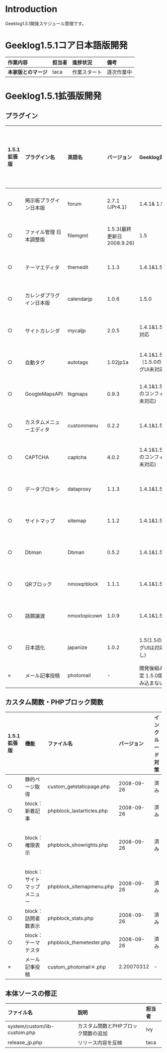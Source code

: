 # Introduction #

Geeklog1.5.1開発スケジュール管理です。

# Geeklog1.5.1コア日本語版開発 #

| **作業内容** | **担当者** | **進捗状況** | **備考** |
|:-----------------|:--------------|:-----------------|:-----------|
|**本家版とのマージ**|taca|作業スタート| 逐次作業中 |


# Geeklog1.5.1拡張版開発 #

## プラグイン ##

| **1.5.1拡張版** | **プラグイン名** | **英語名** | **バージョン** | **Geeklog対応** | **インクルード対策** | **geeklog-1-jp-extendedへ反映** | **ダウンロード** | **レシピ** | **担当者** |
|:-------------------|:-----------------------|:--------------|:--------------------|:------------------|:-----------------------------|:-----------------------------------|:-----------------------|:--------------|:--------------|
|○|掲示板プラグイン日本版|forum|2.7.1 (JPr4.1)|1.4.1&       1.5.0|対策済み|済み|http://www.geeklog.jp/filemgmt/index.php?id=356|http://hiroron.com/filemgmt/index.php?id=63|dengen(臨時代行)|
|○|ファイル管理       日本調整版|filemgmt|1.5.3(最終更新日2008.9.26)|1.5|対策済み|済み|http://www.geeklog.jp/filemgmt/index.php?id=353|http://hiroron.com/filemgmt/index.php?id=122|Tsuchi|
|○|テーマエディタ|themedit|1.1.3|1.4.1&1.5.0|対策済み|済み|http://www.geeklog.jp/filemgmt/index.php?id=96|http://hiroron.com/filemgmt/index.php?id=138|mystral-kk|
|○|カレンダプラグイン日本版|calendarjp|1.0.6|1.5.0|対策済み|済み|http://www.geeklog.jp/filemgmt/index.php?id=357|http://hiroron.com/filemgmt/index.php?id=126|dengen|
|○|サイトカレンダ|mycaljp|2.0.5|1.4.1&1.5.0暫定対応|対策済み|済み|http://www.geeklog.jp/filemgmt/index.php?id=316|http://hiroron.com/filemgmt/index.php?id=49|dengen|
|○|自動タグ|autotags|1.02jp1a|1.4.1&1.5.0（1.5.0のコンフィグUI未対応）|対策済み|済み|http://www.geeklog.jp/filemgmt/index.php?id=181|http://hiroron.com/filemgmt/visit.php?lid=143|mystral-kk|
|○|GoogleMapsAPI|tkgmaps|0.9.3|1.4.1&1.5.0(1.5.0のコンフィグUIは未対応)|対策済み|済み|http://www.geeklog.jp/filemgmt/index.php?id=331|http://hiroron.com/filemgmt/index.php?id=141|kino復帰までひろろん|
|○|カスタムメニューエディタ|custommenu|0.2.2|1.4.1&1.5.0|対策済み|済み|http://www.geeklog.jp/filemgmt/index.php?id=330|http://hiroron.com/filemgmt/index.php?id=102|dengen|
|○|CAPTCHA|captcha|4.0.2|1.4.1&1.5.0(1.5.0のコンフィグUIは未対応)|対策済み|済み|http://www.geeklog.jp/filemgmt/index.php?id=349|http://hiroron.com/filemgmt/index.php?id=53|ひろろん|
|○|データプロキシ|dataproxy|1.1.3|1.4.1&1.5.0|対策済み|済み|http://www.geeklog.jp/filemgmt/index.php?id=266|http://hiroron.com/filemgmt/index.php?id=135|mystral-kk|
|○|サイトマップ|sitemap|1.1.2|1.4.1&1.5.0|対策済み|済み|http://www.geeklog.jp/filemgmt/index.php?id=267|http://hiroron.com/filemgmt/index.php?id=137|mystral-kk|
|○|Dbman|Dbman|0.5.2|1.4.1&1.5.0|対策済み|済み|http://www.geeklog.jp/filemgmt/index.php?id=81|http://hiroron.com/filemgmt/index.php?id=136|mystral-kk|
|○|QRブロック|nmoxqrblock|1.1.1|1.4.1&1.5.0|対策済み|済み|http://www.geeklog.jp/filemgmt/index.php?id=172|http://hiroron.com/filemgmt/index.php?lid=56|nmox|
|○|話題譲渡|nmoxtopicown|1.0.9|1.4.1&1.5.0|対策済み|済み|http://www.geeklog.jp/filemgmt/index.php?id=175|http://hiroron.com/filemgmt/index.php?lid=107|nmox|
|○|日本語化|japanize|1.0.2|1.5(1.5のコンフィグUIは対応予定なし)|対策済み|済み|http://www.geeklog.jp/filemgmt/index.php?id=340|http://hiroron.com/filemgmt/index.php?id=123|Tsuchi|
|×|メール記事投稿|photomail|- |開発後組み込み予定       1.5.0版では組み込まない|- |- |- |- |Tsuchi|


## カスタム関数・PHPブロック関数 ##

| **1.5.1拡張版** | **機能** | **ファイル名** | **バージョン** | **インクルード対策** | **geeklog-1-jp-extendedへ反映** | **備考** | **ダウンロード** | **レシピ** | **担当者** |
|:-------------------|:-----------|:--------------------|:--------------------|:-----------------------------|:-----------------------------------|:-----------|:-----------------------|:--------------|:--------------|
|○|静的ページ取得|custom\_getstaticpage.php|2008-09-26|済み|済み|- |- |- |mystral-kk|
|○|block：新着記事|phpblock\_lastarticles.php|2008-09-26|済み|済み|- |- |- |mystral-kk|
|○|block：権限表示|phpblock\_showrights.php|2008-09-26|済み|済み|lib-custom.phpから同名の関数を削除する必要あり。|- |- |mystral-kk|
|○|block：サイトマップメニュー|phpblock\_sitemapmenu.php|2008-09-26|済み|済み|- |- |- |mystral-kk|
|○|block：訪問者数表示|phpblock\_stats.php|2008-09-26|済み|済み|- |- |- |Tsuch|
|○|block：テーマテスタ|phpblock\_themetester.php|2008-09-26|済み|済み|- |- |- |mystral-kk|
|×|メール記事投稿|custom\_photomail＊.php|2.20070312|- | - |プラグイン化予定|- |- |Tsuchi|

## 本体ソースの修正 ##
| **ファイル名** |説明| **担当者** |
|:--------------------|:-----|:--------------|
|system/custom/lib-custom.php|カスタム関数とPHPブロック関数の追加|ivy|
|release\_jp.php|リリース内容を反映|taca|